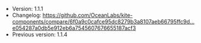 - Version: 1.1.1
- Changelog: https://github.com/OceanLabs/kite-components/compare/6f0a9c0cafce95dc8279b3a8107aeb66795ffc9d...e054287a0db5e912eb6a7545607676655187acf3
- Previous version: 1.1.4
